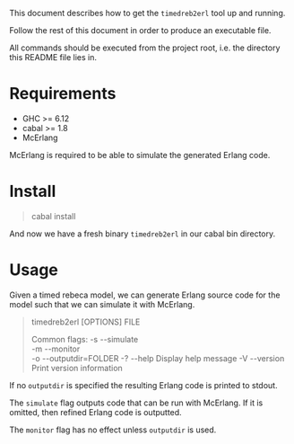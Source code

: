 This document describes how to get the `timedreb2erl` tool up and running.

Follow the rest of this document in order to produce an executable file.

All commands should be executed from the project root, i.e. the directory this
README file lies in.

Requirements
============

+ GHC >= 6.12
+ cabal >= 1.8
+ McErlang

McErlang is required to be able to simulate the generated Erlang code.

Install
=======

> cabal install 

And now we have a fresh binary `timedreb2erl` in our cabal bin directory.

Usage
=====

Given a timed rebeca model, we can generate Erlang source code for the model
such that we can simulate it with McErlang.


> timedreb2erl [OPTIONS] FILE
> 
> Common flags:
>   -s --simulate        
>   -m --monitor         
>   -o --outputdir=FOLDER
>   -? --help              Display help message
>   -V --version           Print version information

If no `outputdir` is specified the resulting Erlang code is printed to stdout.

The `simulate` flag outputs code that can be run with McErlang. If it is
omitted, then refined Erlang code is outputted.

The `monitor` flag has no effect unless `outputdir` is used.
